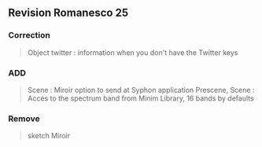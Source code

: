 ## Revision Romanesco 25

### Correction
>Object twitter : information when you don't have the Twitter keys

### ADD
> Scene : Miroir option to send at Syphon application
> Prescene, Scene : Acces to the spectrum band from Minim Library, 16 bands by defaults

### Remove
>sketch Miroir




